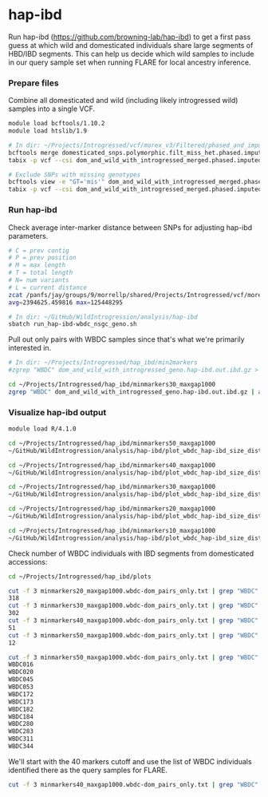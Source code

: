 # hap-ibd

Run hap-ibd (https://github.com/browning-lab/hap-ibd) to get a first pass guess at which wild and domesticated individuals share large segments of HBD/IBD segments. This can help us decide which wild samples to include in our query sample set when running FLARE for local ancestry inference.

### Prepare files

Combine all domesticated and wild (including likely introgressed wild) samples into a single VCF.

```bash
module load bcftools/1.10.2
module load htslib/1.9

# In dir: ~/Projects/Introgressed/vcf/morex_v3/Filtered/phased_and_imputed
bcftools merge domesticated_snps.polymorphic.filt_miss_het.phased.imputed.vcf.gz wbdc_bopa_snps.polymorphic.filt_miss_het.phased.imputed.vcf.gz -O z -o dom_and_wild_with_introgressed_merged.phased.imputed.vcf.gz
tabix -p vcf --csi dom_and_wild_with_introgressed_merged.phased.imputed.vcf.gz

# Exclude SNPs with missing genotypes
bcftools view -e "GT='mis'" dom_and_wild_with_introgressed_merged.phased.imputed.vcf.gz -O z -o dom_and_wild_with_introgressed_merged.phased.imputed.no_missing.vcf.gz
tabix -p vcf --csi dom_and_wild_with_introgressed_merged.phased.imputed.no_missing.vcf.gz
```

### Run hap-ibd

Check average inter-marker distance between SNPs for adjusting hap-ibd parameters.

```bash
# C = prev contig
# P = prev position
# M = max length
# T = total length
# N= num variants
# L = current distance
zcat /panfs/jay/groups/9/morrellp/shared/Projects/Introgressed/vcf/morex_v3/Filtered/phased_and_imputed/dom_and_wild_with_introgressed_merged.phased.imputed.no_missing.vcf.gz | awk 'BEGIN{C="";P=-1;M=0;T=0.0;N=0;} /^#/{next} {if(C==$1) {L=int($2)-P;T+=L;N++;M=(M>L?M:L);}C=$1;P=int($2);}END{if(N>0) printf("avg=%f max=%d\n",T/N,M);}'
avg=2394625.459816 max=125448295
```

```bash
# In dir: ~/GitHub/WildIntrogression/analysis/hap-ibd
sbatch run_hap-ibd-wbdc_nsgc_geno.sh
```

Pull out only pairs with WBDC samples since that's what we're primarily interested in.

```bash
# In dir: ~/Projects/Introgressed/hap_ibd/min2markers
#zgrep "WBDC" dom_and_wild_with_introgressed_geno.hap-ibd.out.ibd.gz > wild_dom_pairs_only.hap-ibd.out.ibd

cd ~/Projects/Introgressed/hap_ibd/minmarkers30_maxgap1000
zgrep "WBDC" dom_and_wild_with_introgressed_geno.hap-ibd.out.ibd.gz | awk '($1~/^WBDC/ && $2!~/^WBDC/) || ($1!~/^WBDC/ && $2~/^WBDC/) { print $0}'
```

### Visualize hap-ibd output

```bash
module load R/4.1.0

cd ~/Projects/Introgressed/hap_ibd/minmarkers50_maxgap1000
~/GitHub/WildIntrogression/analysis/hap-ibd/plot_wbdc_hap-ibd_size_dist.R dom_and_wild_with_introgressed_geno.hap-ibd.out.ibd.gz ~/Projects/Introgressed/hap_ibd/plots minmarkers50_maxgap1000

cd ~/Projects/Introgressed/hap_ibd/minmarkers40_maxgap1000
~/GitHub/WildIntrogression/analysis/hap-ibd/plot_wbdc_hap-ibd_size_dist.R dom_and_wild_with_introgressed_geno.hap-ibd.out.ibd.gz ~/Projects/Introgressed/hap_ibd/plots minmarkers40_maxgap1000

cd ~/Projects/Introgressed/hap_ibd/minmarkers30_maxgap1000
~/GitHub/WildIntrogression/analysis/hap-ibd/plot_wbdc_hap-ibd_size_dist.R dom_and_wild_with_introgressed_geno.hap-ibd.out.ibd.gz ~/Projects/Introgressed/hap_ibd/plots minmarkers30_maxgap1000

cd ~/Projects/Introgressed/hap_ibd/minmarkers20_maxgap1000
~/GitHub/WildIntrogression/analysis/hap-ibd/plot_wbdc_hap-ibd_size_dist.R dom_and_wild_with_introgressed_geno.hap-ibd.out.ibd.gz ~/Projects/Introgressed/hap_ibd/plots minmarkers20_maxgap1000

cd ~/Projects/Introgressed/hap_ibd/minmarkers10_maxgap1000
~/GitHub/WildIntrogression/analysis/hap-ibd/plot_wbdc_hap-ibd_size_dist.R dom_and_wild_with_introgressed_geno.hap-ibd.out.ibd.gz ~/Projects/Introgressed/hap_ibd/plots minmarkers10_maxgap1000
```

Check number of WBDC individuals with IBD segments from domesticated accessions:

```bash
cd ~/Projects/Introgressed/hap_ibd/plots

cut -f 3 minmarkers20_maxgap1000.wbdc-dom_pairs_only.txt | grep "WBDC" | uniq | sort -uV | wc -l
318
cut -f 3 minmarkers30_maxgap1000.wbdc-dom_pairs_only.txt | grep "WBDC" | uniq | sort -uV | wc -l
302
cut -f 3 minmarkers40_maxgap1000.wbdc-dom_pairs_only.txt | grep "WBDC" | uniq | sort -uV | wc -l
51
cut -f 3 minmarkers50_maxgap1000.wbdc-dom_pairs_only.txt | grep "WBDC" | uniq | sort -uV | wc -l
12

cut -f 3 minmarkers50_maxgap1000.wbdc-dom_pairs_only.txt | grep "WBDC" | uniq | sort -uV
WBDC016
WBDC020
WBDC045
WBDC053
WBDC172
WBDC173
WBDC182
WBDC184
WBDC280
WBDC283
WBDC311
WBDC344
```

We'll start with the 40 markers cutoff and use the list of WBDC individuals identified there as the query samples for FLARE.

```bash
cut -f 3 minmarkers40_maxgap1000.wbdc-dom_pairs_only.txt | grep "WBDC" | uniq | sort -uV > potentially_introgressed_wbdc_list.minmarkers40_maxgap1000.txt
```
